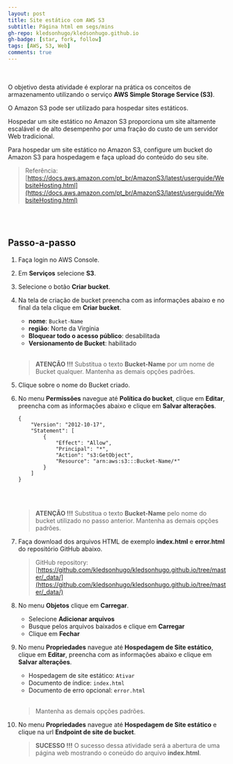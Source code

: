 ```yaml
---
layout: post
title: Site estático com AWS S3
subtitle: Página html em segs/mins
gh-repo: kledsonhugo/kledsonhugo.github.io
gh-badge: [star, fork, follow]
tags: [AWS, S3, Web]
comments: true
---
```

<br/><br/>
O objetivo desta atividade é explorar na prática os conceitos de armazenamento utilizando o serviço **AWS Simple Storage Service (S3)**.

O Amazon S3 pode ser utilizado para hospedar sites estáticos.

Hospedar um site estático no Amazon S3 proporciona um site altamente escalável e de alto desempenho por uma fração do custo de um servidor Web tradicional.

Para hospedar um site estático no Amazon S3, configure um bucket do Amazon S3 para hospedagem e faça upload do conteúdo do seu site.

> Referência: [https://docs.aws.amazon.com/pt_br/AmazonS3/latest/userguide/WebsiteHosting.html](https://docs.aws.amazon.com/pt_br/AmazonS3/latest/userguide/WebsiteHosting.html)

<br/><br/>
## Passo-a-passo

1. Faça login no AWS Console.

2. Em **Serviços** selecione **S3**.

3. Selecione o botão **Criar bucket**.

4. Na tela de criação de bucket preencha com as informações abaixo e no final da tela clique em  **Criar bucket**.

   - **nome**: `Bucket-Name`
   - **região**: Norte da Virgínia
   - **Bloquear todo o acesso público**: desabilitada
   - **Versionamento de Bucket**: habilitado<br/><br/>

   > **ATENÇÃO !!!** Substitua o texto **Bucket-Name** por um nome de Bucket qualquer. Mantenha as demais opções padrões. 

5. Clique sobre o nome do Bucket criado.

6. No menu **Permissões** navegue até **Política do bucket**, clique em **Editar**, preencha com as informações abaixo e clique em **Salvar alterações**.

    ```
    {
        "Version": "2012-10-17",
        "Statement": [
            {
                "Effect": "Allow",
                "Principal": "*",
                "Action": "s3:GetObject",
                "Resource": "arn:aws:s3:::Bucket-Name/*"
            }
        ]
    }
    ```
    
    <br/><br/>
   > **ATENÇÃO !!!** Substitua o texto **Bucket-Name** pelo nome do bucket utilizado no passo anterior. Mantenha as demais opções padrões. 

7. Faça download dos arquivos HTML de exemplo **index.html** e **error.html** do repositório GitHub abaixo.
 
   > GitHub repository: [https://github.com/kledsonhugo/kledsonhugo.github.io/tree/master/_data/](https://github.com/kledsonhugo/kledsonhugo.github.io/tree/master/_data/)

8. No menu **Objetos** clique em **Carregar**.

   - Selecione **Adicionar arquivos**
   - Busque pelos arquivos baixados e clique em **Carregar**
   - Clique em **Fechar**

9. No menu **Propriedades** navegue até **Hospedagem de Site estático**, clique em **Editar**, preencha com as informações abaixo e clique em **Salvar alterações**.

   - Hospedagem de site estático: `Ativar`
   - Documento de índice: `index.html`
   - Documento de erro opcional: `error.html`<br/><br/>

   > Mantenha as demais opções padrões. 

10. No menu **Propriedades** navegue até **Hospedagem de Site estático** e clique na url **Endpoint de site de bucket**.

    > **SUCESSO !!!** O sucesso dessa atividade será a abertura de uma página web mostrando o coneúdo do arquivo **index.html**.

<br/><br/>
